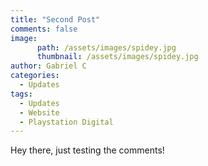```yaml
---
title: "Second Post"
comments: false
image:
      path: /assets/images/spidey.jpg
      thumbnail: /assets/images/spidey.jpg
author: Gabriel C
categories:
  - Updates
tags:
  - Updates
  - Website
  - Playstation Digital
---
```


Hey there, just testing the comments!
